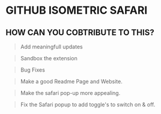 # GITHUB ISOMETRIC SAFARI

## HOW CAN YOU COBTRIBUTE TO THIS?

> Add meaningfull updates

> Sandbox the extension

> Bug Fixes

> Make a good Readme Page and Website.

> Make the safari pop-up more appealing.

> Fix the Safari popup to add toggle's to switch on & off.